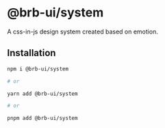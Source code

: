 # @brb-ui/system

A css-in-js design system created based on emotion.

## Installation

```sh
npm i @brb-ui/system

# or

yarn add @brb-ui/system

# or

pnpm add @brb-ui/system
```
